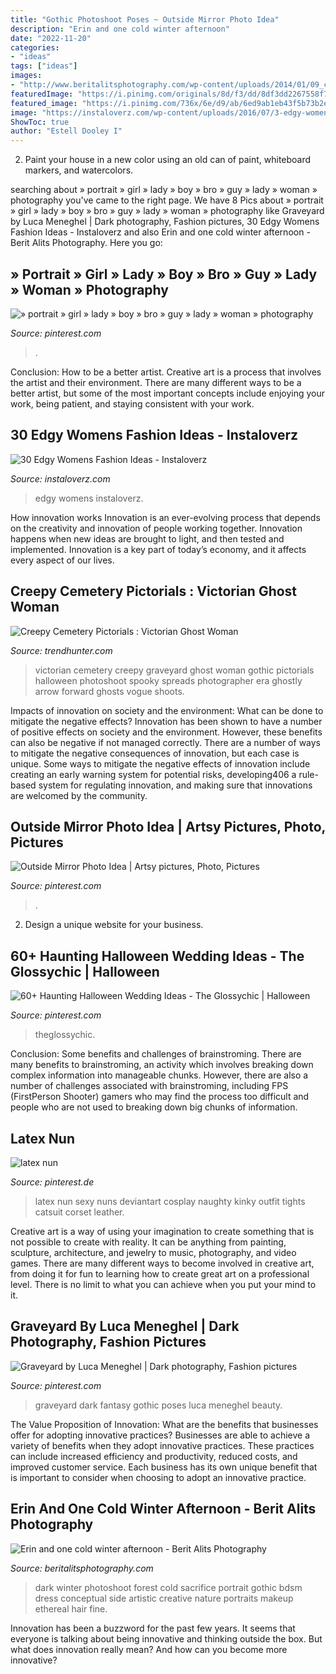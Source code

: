 ```yaml
---
title: "Gothic Photoshoot Poses ~ Outside Mirror Photo Idea"
description: "Erin and one cold winter afternoon"
date: "2022-11-20"
categories:
- "ideas"
tags: ["ideas"]
images:
- "http://www.beritalitsphotography.com/wp-content/uploads/2014/01/09_creative_portrait_photoshoot_artistic_romantic_ethereal_dreamy_fine_art_conceptual_book_cover_trees_bare_branches_forest_winter_bird_girl_cold_long_hair_black_dress_makeup_whisperer_nature_dark_nikon_d800_50_mm_light_clonmel_tipperary_ireland3.jpg"
featuredImage: "https://i.pinimg.com/originals/8d/f3/dd/8df3dd2267558f78d20bea0d06b676f2.jpg"
featured_image: "https://i.pinimg.com/736x/6e/d9/ab/6ed9ab1eb43f5b73b2edca2456f785c8.jpg"
image: "https://instaloverz.com/wp-content/uploads/2016/07/3-edgy-womens-fashion.jpg"
ShowToc: true
author: "Estell Dooley I"
---
```



2. Paint your house in a new color using an old can of paint, whiteboard markers, and watercolors.

	

		
searching about » portrait » girl » lady » boy » bro » guy » lady » woman » photography you've came to the right page. We have 8 Pics about » portrait » girl » lady » boy » bro » guy » lady » woman » photography like Graveyard by Luca Meneghel | Dark photography, Fashion pictures, 30 Edgy Womens Fashion Ideas - Instaloverz and also Erin and one cold winter afternoon - Berit Alits Photography. Here you go:
		
    
## » Portrait » Girl » Lady » Boy » Bro » Guy » Lady » Woman » Photography

<img loading=lazy src="https://i.pinimg.com/736x/b6/a7/81/b6a78104d03209410a58e974288e4138--lady-boys-woman-photography.jpg" onerror="this.onerror=null;this.src='https://tse1.mm.bing.net/th?id=OIP.m5mwT6FnpMz9Ua6Tys7JQAHaLH&amp;pid=15.1';" alt="» portrait » girl » lady » boy » bro » guy » lady » woman » photography">

_Source: pinterest.com_

>. 

	

Conclusion: How to be a better artist.
Creative art is a process that involves the artist and their environment. There are many different ways to be a better artist, but some of the most important concepts include enjoying your work, being patient, and staying consistent with your work.

    
## 30 Edgy Womens Fashion Ideas - Instaloverz

<img loading=lazy src="https://instaloverz.com/wp-content/uploads/2016/07/3-edgy-womens-fashion.jpg" onerror="this.onerror=null;this.src='https://tse4.mm.bing.net/th?id=OIP.9z__MtbuOXm6KliJisgzwAHaKV&amp;pid=15.1';" alt="30 Edgy Womens Fashion Ideas - Instaloverz">

_Source: instaloverz.com_

>edgy womens instaloverz. 

	

How innovation works
Innovation is an ever-evolving process that depends on the creativity and innovation of people working together. Innovation happens when new ideas are brought to light, and then tested and implemented. Innovation is a key part of today’s economy, and it affects every aspect of our lives.

    
## Creepy Cemetery Pictorials : Victorian Ghost Woman

<img loading=lazy src="https://cdn.trendhunterstatic.com/thumbs/victorian-ghost-woman.jpeg" onerror="this.onerror=null;this.src='https://tse1.mm.bing.net/th?id=OIP.lVT_7ONJhlHlPXZI5OQ76gHaE8&amp;pid=15.1';" alt="Creepy Cemetery Pictorials : Victorian Ghost Woman">

_Source: trendhunter.com_

>victorian cemetery creepy graveyard ghost woman gothic pictorials halloween photoshoot spooky spreads photographer era ghostly arrow forward ghosts vogue shoots. 

	

Impacts of innovation on society and the environment: What can be done to mitigate the negative effects?
Innovation has been shown to have a number of positive effects on society and the environment. However, these benefits can also be negative if not managed correctly. There are a number of ways to mitigate the negative consequences of innovation, but each case is unique. Some ways to mitigate the negative effects of innovation include creating an early warning system for potential risks, developing406
a rule-based system for regulating innovation, and making sure that innovations are welcomed by the community.

    
## Outside Mirror Photo Idea | Artsy Pictures, Photo, Pictures

<img loading=lazy src="https://i.pinimg.com/736x/6e/d9/ab/6ed9ab1eb43f5b73b2edca2456f785c8.jpg" onerror="this.onerror=null;this.src='https://tse3.mm.bing.net/th?id=OIP.VvVkuo0IP0Db-UlSo4-fLgHaH6&amp;pid=15.1';" alt="Outside Mirror Photo Idea | Artsy pictures, Photo, Pictures">

_Source: pinterest.com_

>. 

	

2. Design a unique website for your business.

    
## 60+ Haunting Halloween Wedding Ideas - The Glossychic | Halloween

<img loading=lazy src="https://i.pinimg.com/originals/69/e9/1a/69e91a46a5c293565530a75acd60af28.jpg" onerror="this.onerror=null;this.src='https://tse3.mm.bing.net/th?id=OIP.guR5gJLBKGI7pCiq7bXMkwHaJI&amp;pid=15.1';" alt="60+ Haunting Halloween Wedding Ideas - The Glossychic | Halloween">

_Source: pinterest.com_

>theglossychic. 

	

Conclusion: Some benefits and challenges of brainstroming.
There are many benefits to brainstroming, an activity which involves breaking down complex information into manageable chunks. However, there are also a number of challenges associated with brainstroming, including FPS (FirstPerson Shooter) gamers who may find the process too difficult and people who are not used to breaking down big chunks of information.

    
## Latex Nun

<img loading=lazy src="https://i.pinimg.com/236x/88/a6/26/88a626e744837f1629edaf27d8c96370.jpg" onerror="this.onerror=null;this.src='https://tse3.mm.bing.net/th?id=OIP.07nTwknaM8TOU6-VwQ_LCAAAAA&amp;pid=15.1';" alt="latex nun">

_Source: pinterest.de_

>latex nun sexy nuns deviantart cosplay naughty kinky outfit tights catsuit corset leather. 

	

Creative art is a way of using your imagination to create something that is not possible to create with reality. It can be anything from painting, sculpture, architecture, and jewelry to music, photography, and video games. There are many different ways to become involved in creative art, from doing it for fun to learning how to create great art on a professional level. There is no limit to what you can achieve when you put your mind to it.

    
## Graveyard By Luca Meneghel | Dark Photography, Fashion Pictures

<img loading=lazy src="https://i.pinimg.com/originals/8d/f3/dd/8df3dd2267558f78d20bea0d06b676f2.jpg" onerror="this.onerror=null;this.src='https://tse2.mm.bing.net/th?id=OIP.68WIqzjsckr6ZMFhnD9cewHaLI&amp;pid=15.1';" alt="Graveyard by Luca Meneghel | Dark photography, Fashion pictures">

_Source: pinterest.com_

>graveyard dark fantasy gothic poses luca meneghel beauty. 

	

The Value Proposition of Innovation: What are the benefits that businesses offer for adopting innovative practices?
Businesses are able to achieve a variety of benefits when they adopt innovative practices. These practices can include increased efficiency and productivity, reduced costs, and improved customer service. Each business has its own unique benefit that is important to consider when choosing to adopt an innovative practice.

    
## Erin And One Cold Winter Afternoon - Berit Alits Photography

<img loading=lazy src="http://www.beritalitsphotography.com/wp-content/uploads/2014/01/09_creative_portrait_photoshoot_artistic_romantic_ethereal_dreamy_fine_art_conceptual_book_cover_trees_bare_branches_forest_winter_bird_girl_cold_long_hair_black_dress_makeup_whisperer_nature_dark_nikon_d800_50_mm_light_clonmel_tipperary_ireland3.jpg" onerror="this.onerror=null;this.src='https://tse4.mm.bing.net/th?id=OIP.Ua5gyFa-He1PO3TAHBEXUAHaE8&amp;pid=15.1';" alt="Erin and one cold winter afternoon - Berit Alits Photography">

_Source: beritalitsphotography.com_

>dark winter photoshoot forest cold sacrifice portrait gothic bdsm dress conceptual side artistic creative nature portraits makeup ethereal hair fine. 

	

Innovation has been a buzzword for the past few years. It seems that everyone is talking about being innovative and thinking outside the box. But what does innovation really mean? And how can you become more innovative?

